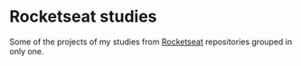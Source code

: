 # Rocketseat studies

Some of the projects of my studies from [Rocketseat](https://www.rocketseat.com.br/) repositories grouped in only one.
